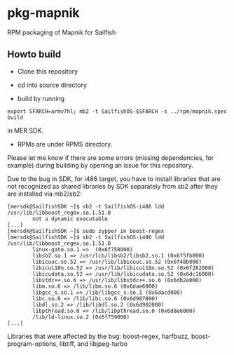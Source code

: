 # pkg-mapnik
RPM packaging of Mapnik for Sailfish

## Howto build

* Clone this repository

* cd into source directory

* build by running 
```
export SFARCH=armv7hl; mb2 -t SailfishOS-$SFARCH -s ../rpm/mapnik.spec build
```
in MER SDK. 

* RPMs are under RPMS directory.

Please let me know if there are some errors (missing dependencies, for
example) during building by opening an issue for this repository.

Due to the bug in SDK, for i486 target, you have to install libraries that are not recognized as 
shared libraries by SDK separately from sb2 after they are installed via mb2/sb2:

```
[mersdk@SailfishSDK ~]$ sb2 -t SailfishOS-i486 ldd /usr/lib/libboost_regex.so.1.51.0
        not a dynamic executable
[...]
[mersdk@SailfishSDK ~]$ sudo zypper in boost-regex
[mersdk@SailfishSDK ~]$ sb2 -t SailfishOS-i486 ldd /usr/lib/libboost_regex.so.1.51.0
        linux-gate.so.1 =>  (0x6f758000)
        libsb2.so.1 => /usr/lib/libsb2/libsb2.so.1 (0x6f5fb000)
        libicuuc.so.52 => /usr/lib/libicuuc.so.52 (0x6f48b000)
        libicui18n.so.52 => /usr/lib/libicui18n.so.52 (0x6f282000)
        libicudata.so.52 => /usr/lib/libicudata.so.52 (0x6dc16000)
        libstdc++.so.6 => /usr/lib/libstdc++.so.6 (0x6db2e000)
        libm.so.6 => /lib/libm.so.6 (0x6dae6000)
        libgcc_s.so.1 => /lib/libgcc_s.so.1 (0x6dacd000)
        libc.so.6 => /lib/libc.so.6 (0x6d907000)
        libdl.so.2 => /lib/libdl.so.2 (0x6d902000)
        libpthread.so.0 => /lib/libpthread.so.0 (0x6d8e6000)
        /lib/ld-linux.so.2 (0x6f759000)
[...]
```

Libraries that were affected by the bug: boost-regex, harfbuzz, boost-program-options, libtiff, and libjpeg-turbo 
